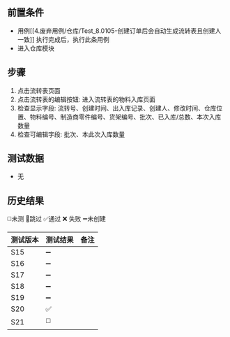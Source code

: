  
## 前置条件

- 用例[[4.废弃用例/仓库/Test_8.0105-创建订单后会自动生成流转表且创建人一致]]  执行完成后，执行此条用例
- 进入仓库模块

## 步骤

1. 点击流转表页面
2. 点击流转表的编辑按钮: 进入流转表的物料入库页面
3. 检查显示字段: 流转号、创建时间、出入库记录、创建人、修改时间、仓库位置、物料编号、制造商零件编号、货架编号、批次、已入库/总数、本次入库数量
4. 检查可编辑字段: 批次、本此次入库数量

## 测试数据

- 无

## 历史结果
 ◻️未测    🚫跳过     ✅通过    ❌ 失败    ➖未创建
  
| 测试版本 | 测试结果 | 备注 |
| ---- | ---- | ---- |
| S15 | ➖ |  |
| S16 | ➖ |  |
| S17 | ➖ |  |
| S18 | ➖ |  |
| S19 | ➖ |  |
| S20 | ✅ |  |
| S21 | ◻️ |  |
